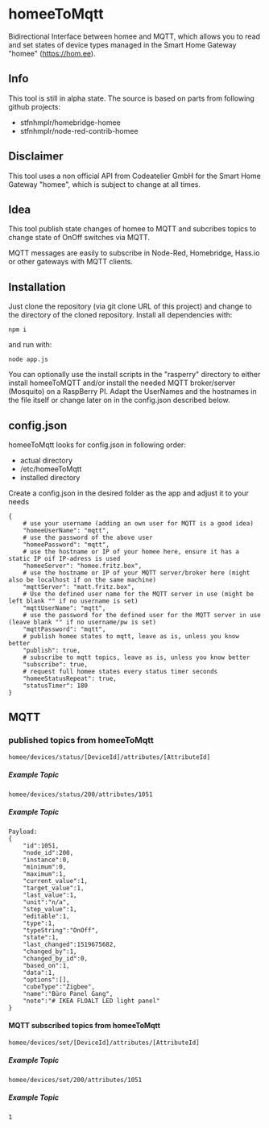 # homeeToMqtt
Bidirectional Interface between homee and MQTT, which allows you to read and set states of device types managed in the Smart Home Gateway "homee" (https://hom.ee). 

## Info
This tool is still in alpha state.
The source is based on parts from following github projects:

* stfnhmplr/homebridge-homee
* stfnhmplr/node-red-contrib-homee

## Disclaimer
This tool uses a non official API from Codeatelier GmbH for the Smart Home Gateway "homee", which is subject to change at all times.

## Idea
This tool publish state changes of homee to MQTT and subcribes topics to change state of OnOff switches via MQTT.

MQTT messages are easily to subscribe in Node-Red, Homebridge, Hass.io or other gateways with MQTT clients.

## Installation
Just clone the repository (via git clone URL of this project) and change to the directory of the cloned repository.
Install all dependencies with:

    npm i

and run with:

    node app.js
    
You can optionally use the install scripts in the "rasperry" directory to either install homeeToMQTT and/or install the needed MQTT broker/server (Mosquito) on a RaspBerry PI. Adapt the UserNames and the hostnames in the file itself or change later on in the config.json described below.

## config.json
homeeToMqtt looks for config.json in following order:
 - actual directory
 - /etc/homeeToMqtt
 - installed directory

Create a config.json in the desired folder as the app and adjust it to your needs

    {
        # use your username (adding an own user for MQTT is a good idea)
        "homeeUserName": "mqtt",
        # use the password of the above user
        "homeePassword": "mqtt",
        # use the hostname or IP of your homee here, ensure it has a static IP oif IP-adress is used
        "homeeServer": "homee.fritz.box",
        # use the hostname or IP of your MQTT server/broker here (might also be localhost if on the same machine)
        "mqttServer": "matt.fritz.box",
        # Use the defined user name for the MQTT server in use (might be left blank "" if no username is set)
        "mqttUserName": "mqtt",
        # use the password for the defined user for the MQTT server in use (leave blank "" if no username/pw is set)
        "mqttPassword": "mqtt",
        # publish homee states to mqtt, leave as is, unless you know better
        "publish": true,
        # subscribe to mqtt topics, leave as is, unless you know better
        "subscribe": true,
        # request full homee states every status timer seconds
        "homeeStatusRepeat": true,
        "statusTimer": 180
    }

## MQTT
### published topics from homeeToMqtt
    homee/devices/status/[DeviceId]/attributes/[AttributeId]

##### Example Topic
    homee/devices/status/200/attributes/1051

##### Example Topic
    Payload:
    {
        "id":1051,
        "node_id":200,
        "instance":0,
        "minimum":0,
        "maximum":1,
        "current_value":1,
        "target_value":1,
        "last_value":1,
        "unit":"n/a",
        "step_value":1,
        "editable":1,
        "type":1,
        "typeString":"OnOff",
        "state":1,
        "last_changed":1519675682,
        "changed_by":1,
        "changed_by_id":0,
        "based_on":1,
        "data":1,
        "options":[],
        "cubeType":"Zigbee",
        "name":"Büro Panel Gang",
        "note":"# IKEA FLOALT LED light panel"
    }

#### MQTT subscribed topics from homeeToMqtt
    homee/devices/set/[DeviceId]/attributes/[AttributeId]

##### Example Topic
    homee/devices/set/200/attributes/1051

##### Example Topic
    1
